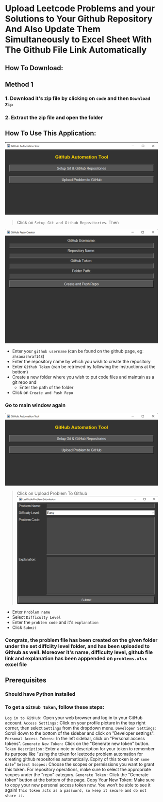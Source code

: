 # Upload Leetcode Problems and your Solutions to Your Github Repository And Also Update Them Simultaneously to Excel Sheet With The Github File Link Automatically

## How To Download:

## Method 1

### 1. Download it's zip file by clicking on `code` and then `Download Zip`

### 2. Extract the zip file and open the folder

## How To Use This Application:

![alt text](image.png)

> Click on `Setup Git and Github Repositories`. Then

![alt text](image-1.png)

- Enter your `github username` (can be found on the github page, eg: `ahsanashraf148`)
- Enter the repository name by which you wish to create the repository
- Enter `Github Token` (can be retrieved by following the instructions at the bottom)
- Create a new folder where you wish to put code files and maintain as a git repo and
  - Enter the path of the folder
- Click on `Create and Push Repo`

### Go to main window again

![alt text](image-2.png)

> Click on Upload Problem To Github
> ![alt text](image-3.png)

- Enter `Problem name`
- Select `Difficulty Level`
- Enter the `problem code` and it's `explanation`
- Click `Submit`

### Congrats, the problem file has been created on the given folder under the set diffcilty level folder, and has been uploaded to Github as well. Moreover it's name, difficulty level, github file link and explanation has been apppended on `problems.xlsx` excel file

## Prerequisites

### Should have Python installed

### To get a `GitHub token`, follow these steps:

`Log in to GitHub:` Open your web browser and log in to your GitHub account.
`Access Settings:` Click on your profile picture in the top right corner, then select `Settings` from the dropdown menu.
`Developer Settings:` Scroll down to the bottom of the sidebar and click on "Developer settings".
`Personal Access Tokens:` In the left sidebar, click on "Personal access tokens".
`Generate New Token:` Click on the "Generate new token" button.
`Token Description:` Enter a note or description for your token to remember its purpose like "using the token for leetcode problem automation for creating github repositories automatically. Expiry of this token is on `some date`"
`Select Scopes:` Choose the scopes or permissions you want to grant this token. For repository operations, make sure to select the appropriate scopes under the "repo" category.
`Generate Token:` Click the "Generate token" button at the bottom of the page.
Copy Your New Token: Make sure to copy your new personal access token now. You won’t be able to see it again!
`This token acts as a password, so keep it secure and do not share it.`

